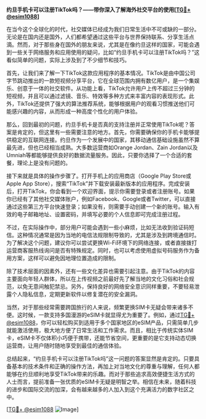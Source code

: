 **约旦手机卡可以注册TikTok吗？——带你深入了解海外社交平台的使用[[TG💪+ @esim1088](https://t.me/s/esim1088)]**

在当今这个全球化的时代，社交媒体已经成为我们日常生活中不可或缺的一部分。无论是在国内还是国外，人们都希望通过这些平台与世界保持联系、分享生活点滴。然而，对于那些身在国外的朋友来说，尤其是在像约旦这样的国家，可能会遇到一些关于网络服务和应用使用的疑问，比如“约旦手机卡可以注册TikTok吗？”这看似简单的问题，实际上涉及到了不少细节和技巧。

首先，让我们来了解一下TikTok这款应用程序的基本情况。TikTok是由中国公司字节跳动推出的一款短视频分享平台，它在全球范围内拥有数亿用户，是一个集娱乐、创意于一体的社交软件。从功能上看，TikTok允许用户上传不超过三分钟的短视频，并且可以通过滤镜、音乐、特效等多种方式来丰富内容的表现形式。此外，TikTok还提供了强大的算法推荐系统，能够根据用户的观看习惯推送他们可能感兴趣的内容，从而形成一种高度个性化的用户体验。

那么，回到最初的问题，约旦手机卡是否真的支持注册并正常使用TikTok呢？答案是肯定的，但这里有一些需要注意的地方。首先，你需要确保你的手机卡能够提供稳定的互联网连接。约旦作为一个发展中的国家，其移动通信基础设施虽然不算最先进，但也已经相当成熟。大多数运营商如Orange Jordan、Zain Jordan以及Umniah等都能够提供良好的数据流量服务。因此，只要你选择了一个合适的套餐，理论上是没有问题的。

接下来就是具体的操作步骤了。打开手机上的应用商店（Google Play Store或Apple App Store），搜索“TikTok”并下载安装最新版本的应用程序。完成安装后，打开TikTok，你会看到一个欢迎界面，提示你需要登录或者注册账号。如果你已经有了其他社交媒体账户，例如Facebook、Google或者Twitter，可以直接通过这些第三方平台快速登录；如果没有，则需要手动创建一个新的账号。输入有效的电子邮箱地址、设置密码，并填写必要的个人信息即可完成注册过程。

不过，在实际操作中，部分用户可能会遇到一些小麻烦，比如无法收到验证码短信。这种情况通常是因为当地的电信法规限制导致的，尤其是涉及到跨境通信时。为了解决这个问题，建议你可以尝试更换Wi-Fi环境下的网络连接，或者直接拨打运营商客服热线询问是否有特殊规定。同时，也可以考虑使用虚拟号码服务作为备用方案，这样可以避免因地理位置造成的限制。

除了技术层面的因素外，还有一些文化差异也需要引起注意。由于TikTok的内容主要面向年轻人群体，所以在上传视频之前最好先了解当地的文化习俗和社会规范，以免无意间触犯禁忌。另外，保持良好的网络安全意识同样重要，不要轻易泄露个人隐私信息，定期更新软件以修复潜在的安全漏洞。

当然，对于那些经常需要跨国旅行的人来说，频繁更换SIM卡无疑会带来诸多不便。这时候，一款支持多国漫游的eSIM卡就显得尤为重要了。例如，通过[TG💪+ @esim1088](https://t.me/s/esim1088)，你可以轻松购买到适用于多个国家地区的eSIM产品，只需简单几步就能激活使用，极大地方便了日常生活和工作需求。而且，相比于传统实体SIM卡，eSIM卡不仅体积小巧便于携带，还能节省空间，更重要的是它支持动态切换运营商，让用户随时随地享受到最佳的通信体验。

总结起来，“约旦手机卡可以注册TikTok吗”这一问题的答案显然是肯定的。只要具备基本的技术条件和正确的操作方法，再加上对当地文化的尊重与理解，任何人都能够在约旦顺利地享受TikTok带来的乐趣。而对于那些追求高效便捷生活方式的人士而言，提前准备一张优质的eSIM卡无疑是明智之举。相信在未来，随着科技的进步和国际交流的加深，会有越来越多的人加入到这个充满活力的数字社区之中。

[[TG💪+ @esim1088](https://t.me/s/esim1088) ![Image](https://i.postimg.cc/4NQfJmqS/Snipaste-2025-05-13-00-14-12.png)]